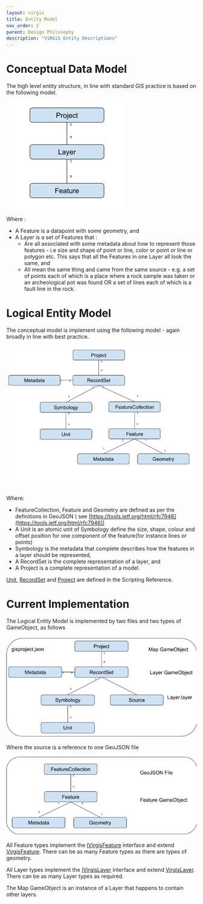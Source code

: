 ```yaml
---
layout: virgis
title: Entity Model
nav_order: 2
parent: Design Philosophy
description: "ViRGiS Entity Descriptions"
---
```



# Conceptual Data Model

The high level entity structure, in line with standard GIS practice is based on the following model.

![ConceptualModel](/images/conceptual_entity.png )

Where :



*   A Feature is a datapoint with some geometry, and
*   A Layer is a set of Features that  :
    *   Are all associated with some metadata about how to represent those features - i.e size and shape of point or line, color or point or line or polygon etc. This says that all the Features in one Layer all look the same, and 
    *   All mean the same thing and came from the same source - e.g. a set of points each of which is a place where a rock sample was taken or an archeological pot was found OR a set of lines each of which is a fault line in the rock.


# Logical Entity Model

The conceptual model is implement using the following model - again broadly in line with best practice.


![alt_text](/images/logical_entity.png "image_tooltip")

Where:

*   FeatureCollection, Feature and Geometry are defined as per the definitions in GeoJSON ( see [https://tools.ietf.org/html/rfc7946](https://tools.ietf.org/html/rfc7946)) 
*   A Unit is an atomic unit of Symbology define the size, shape, colour and offset position for one component of the feature(for instance lines or points)
*   Symbology is the metadata that complete describes how the features in a layer should be represented,
*   A RecordSet is the complete representation of a layer, and
*   A Project is a complete representation of a model.

[Unit](/api/Project.Unit.html), [RecordSet](/api/Project.RecordSet.html) and [Project](/api/Project.GisProject.html) are defined in the Scripting Reference.


# Current Implementation

The Logical Entity Model is implemented by two files and two types of GameObject, as follows

![image](/images/physical_entity_1.png )


Where the source is a reference to one GeoJSON file


![image](/images/physical_entity_2.png )


All Feature types implement the [IVirgisFeature](../api/Virgis.IVirgisFeature.html) interface and extend [VirgisFeature](../api/Virgis.VirgisFeature.html). There can be as many Feature types as there are types of geometry.

All Layer types implement the [IVirgisLayer](../api/Virgis.IVirgisLayer.html) interface and extend [VirgisLayer](../api/Virgis.VirgisLayer-2.html). There can be as many Layer types as required.

The Map GameObject is an instance of a Layer that happens to contain other layers.

